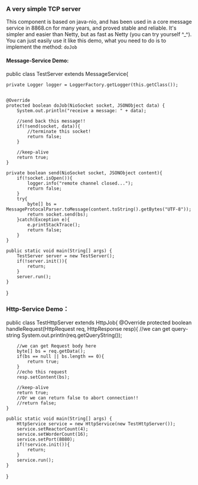 ### A very simple TCP server
  This component is based on java-nio, and has been used in a core message service in 8868.cn for many years, and proved stable and reliable. It's simpler and easier than Netty, but as fast as Netty (you can try yourself ^_^).
  You can just easily use it like this demo, what you need to do is to implement the method: `doJob` 

#### Message-Service Demo:
public class TestServer extends MessageService{
	
	private Logger logger = LoggerFactory.getLogger(this.getClass());


	@Override
	protected boolean doJob(NioSocket socket, JSONObject data) {
		System.out.println("receive a message: " + data);
		
		//send back this message!!
		if(!send(socket, data)){
			//terminate this socket!
			return false;
		}
		
		//keep-alive
		return true;
	}

	private boolean send(NioSocket socket, JSONObject content){
		if(!socket.isOpen()){
			logger.info("remote channel closed...");
			return false;
		}
		try{
			byte[] bs = MessageProtocalParser.toMessage(content.toString().getBytes("UTF-8"));
			return socket.send(bs);
		}catch(Exception e){
			e.printStackTrace();
			return false;
		}
	}

	public static void main(String[] args) {
		TestServer server = new TestServer();
		if(!server.init()){
			return;
		}
		server.run();
	}
}

### Http-Service Demo：
public class TestHttpServer extends HttpJob{
	@Override
	protected boolean handleRequest(HttpRequest req, HttpResponse resp){
		//we can get query-string
		System.out.println(req.getQueryString());
		
		//we can get Request body here
		byte[] bs = req.getData();
		if(bs == null || bs.length == 0){
			return true;
		}
		//echo this request
		resp.setContent(bs);
		
		//keep-alive
		return true;
		//Or we can return false to abort connection!!
		//return false;
	}
	
	public static void main(String[] args) {
		HttpService service = new HttpService(new TestHttpServer());
		service.setReactorCount(4);
		service.setWorderCount(16);
		service.setPort(8080);
		if(!service.init()){
			return;
		}
		service.run();
	}
}


